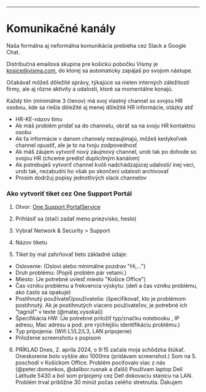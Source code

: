 

---

# Komunikačné kanály
Naša formálna aj neformálna komunikácia prebieha cez Slack a Google Chat.

Distribučná emailová skupina pre košickú pobočku Vismy je kosice@visma.com, do ktorej sa automaticky zapájaš po svojom nástupe.

Očakávať môžeš dôležité správy, týkajúce sa nielen interných záležitostí firmy, ale aj rôzne aktivity a udalosti, ktoré sa momentálne konajú.

Každý tím (minimálne 3 členov) má svoj vlastný channel so svojou HR osobou, kde sa riešia dôležité aj menej dôležité HR informácie, otázky atď

- HR-KE-názov tímu
- Ak máš problém pridať sa do channelu, obráť sa na svoju HR kontaktnú osobu
- Ak ťa informácie v danom channely nezaujímajú, môžeš kedykoľvek channel opustiť, ale je to na tvoju zodpovednosť
- Ak máš záujem vytvoriť nový záujmový channel, urob tak po dohode so svojou HR (chceme predísť duplicitným kanálom)
- Ak potrebuješ vytvoriť channel kvôli nadchádzajúcej udalosti/ inej veci, urob tak, nezabudni ho však po skončení udalosti archivovať
- Prosím dodržuj popisy jednotlivých slack channelov

### Ako vytvoriť tiket cez One Support Portál
1. Otvor: [One Support PortalService](https://jira.visma.com/servicedesk/customer/portal/8/group/35)

2. Prihlásiť sa (stačí zadať meno.priezvisko, heslo)
3. Vybrať Network & Security > Support
4. Názov tiketu
5. Tiket by mal zahrňovať tieto základné údaje:

- Oslovenie: (Oslovi alebo minimálne pozdrav "Hi,...")
- Druh problému: (Popíš problém pár vetami.)
- Miesto: (Je potrebné uviesť miesto "Košice Office")
- Čas vzniku problému a frekvencia výskytu: (deň a čas vzniku problému, ako často sa opakuje)
- Postihnutý používateľ/používatelia: (špecifikovať, kto je problémom postihnutý. Ak je postihnutých viacero používateľov, je potrebné ich "tagnúť" v texte (@matej.vysokai))
- Špecifikácia HW: (Je potrebné priložiť typ/značku notebooku , IP adresu, Mac adresu a pod. pre rýchlejšiu identifikáciu problému.)
- Typ pripojenia: (Wifi L1/L2/L3, LAN pripojenie)
- Priloženie screenshotu s popisom

6. PRÍKLAD
Dnes, 2. apríla 2024, o 9:15 začala moja schôdzka štúkať. Oneskorenie bolo vyššie ako 1000ms (pridávam screenshot.) Som na 5. poschodí v Košickom Office. Problém pociťovalo viac z nás (@peter.domonkos, @dalibor.rusnak a ďalší)
Používam laptop Dell Latitude 5430 a bol som pripojený cez Dell dokovaciu stanicu na LAN.
Problém trval približne 30 minút počas celého stretnutia.
Ďakujem